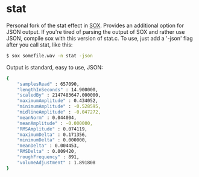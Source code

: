 stat
====

Personal fork of the stat effect in <a href = "http://sox.sourceforge.net/"> SOX</a>. Provides an additional option for JSON output. If you're tired of parsing the output of SOX and rather use JSON, compile sox with this version of stat.c. To use, just add a '-json' flag after you call stat, like this: 

```bash
$ sox somefile.wav -n stat -json
```
Output is standard, easy to use, JSON:
```bash
{
	"samplesRead" : 657090,
	"lengthInSeconds" : 14.900000,
	"scaledBy" : 2147483647.000000,
	"maximumAmplitude" : 0.434052,
	"minimumAmplitude" : -0.528595,
	"midlineAmplitude" : -0.047272,
	"meanNorm" : 0.044004,
	"meanAmplitude" : -0.000000,
	"RMSAmplitude" : 0.074119,
	"maximumDelta" : 0.171356,
	"minimumDelta" : 0.000000,
	"meanDelta" : 0.004453,
	"RMSDelta" : 0.009420,
	"roughFrequency" : 891,
	"volumeAdjustment" : 1.891808
}
```

